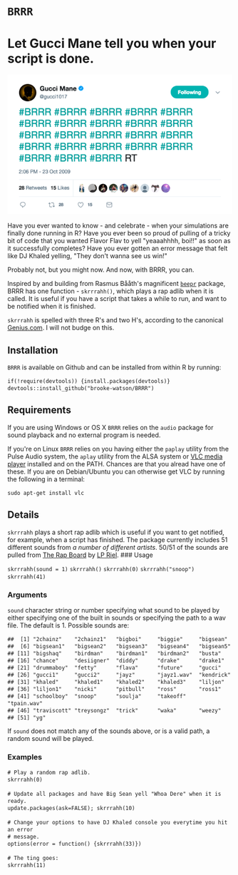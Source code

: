 # `BRRR`

Let Gucci Mane tell you when your script is done.
=================================================
<center>
<img src="inst/imgs/BRRR.png"/></img>
</center>

Have you ever wanted to know - and celebrate - when your simulations are
finally done running in R? Have you ever been so proud of pulling of a
tricky bit of code that you wanted Flavor Flav to yell "yeaaahhhh,
boi!!" as soon as it successfully completes? Have you ever gotten an
error message that felt like DJ Khaled yelling, "They don't wanna see us
win!"

Probably not, but you might now. And now, with BRRR, you can.

Inspired by and building from Rasmus Bååth's magnificent
[`beepr`](https://github.com/rasmusab/beepr) package, BRRR has one
function - `skrrrahh()`, which plays a rap adlib when it is called. It
is useful if you have a script that takes a while to run, and want to be
notified when it is finished.

`skrrrahh` is spelled with three R's and two H's, according to the
canonical [Genius.com](https://genius.com/12737380). I will not budge on
this.

Installation
------------

`BRRR` is available on Github and can be installed from within R by
running:

    if(!require(devtools)) {install.packages(devtools)}
    devtools::install_github("brooke-watson/BRRR")

Requirements
------------

If you are using Windows or OS X `BRRR` relies on the `audio` package
for sound playback and no external program is needed.

If you're on Linux `BRRR` relies on you having either the `paplay`
utility from the Pulse Audio system, the `aplay` utility from the ALSA
system or [VLC media player](http://www.videolan.org/vlc/index.html)
installed and on the PATH. Chances are that you alread have one of
these. If you are on Debian/Ubuntu you can otherwise get VLC by running
the following in a terminal:

    sudo apt-get install vlc

Details
-------

`skrrrahh` plays a short rap adlib which is useful if you want to get
notified, for example, when a script has finished. The package currently
includes 51 different sounds from *a number of different artists*. 50/51
of the sounds are pulled from [The Rap Board](therapboard.com) by [LP
Riel](http://www.lpriel.com/). \#\#\# Usage

`skrrrahh(sound = 1)` `skrrrahh()` `skrrrahh(0)` `skrrrahh("snoop")`
`skrrrahh(41)`

### Arguments

`sound` character string or number specifying what sound to be played by
either specifying one of the built in sounds or specifying the path to a
wav file. The default is 1. Possible sounds are:

    ##  [1] "2chainz"    "2chainz1"   "bigboi"     "biggie"     "bigsean"   
    ##  [6] "bigsean1"   "bigsean2"   "bigsean3"   "bigsean4"   "bigsean5"  
    ## [11] "bigshaq"    "birdman"    "birdman1"   "birdman2"   "busta"     
    ## [16] "chance"     "desiigner"  "diddy"      "drake"      "drake1"    
    ## [21] "drummaboy"  "fetty"      "flava"      "future"     "gucci"     
    ## [26] "gucci1"     "gucci2"     "jayz"       "jayz1.wav"  "kendrick"  
    ## [31] "khaled"     "khaled1"    "khaled2"    "khaled3"    "liljon"    
    ## [36] "liljon1"    "nicki"      "pitbull"    "ross"       "ross1"     
    ## [41] "schoolboy"  "snoop"      "soulja"     "takeoff"    "tpain.wav" 
    ## [46] "traviscott" "treysongz"  "trick"      "waka"       "weezy"     
    ## [51] "yg"

If `sound` does not match any of the sounds above, or is a valid path, a
random sound will be played.

### Examples

    # Play a random rap adlib.
    skrrrahh(0)

    # Update all packages and have Big Sean yell "Whoa Dere" when it is ready.  
    update.packages(ask=FALSE); skrrrahh(10)

    # Change your options to have DJ Khaled console you everytime you hit an error
    # message.
    options(error = function() {skrrrahh(33)})

    # The ting goes: 
    skrrrahh(11)
